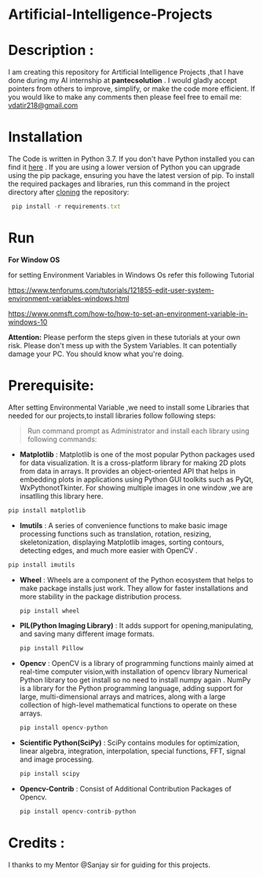 # Artificial-Intelligence-Projects
# Description :
I am creating this repository for Artificial Intelligence Projects ,that I have done during my AI internship at  **pantecsolution** . I would gladly accept pointers from others to improve, simplify, or make the code more efficient. If you would like to make any comments then please feel free to email me: vdatir218@gmail.com 

# Installation
The Code is written in Python 3.7. If you don't have Python installed you can find it [here](https://www.python.org/downloads/) . If you are using a lower version of Python you can upgrade using the pip package, ensuring you have the latest version of pip. To install the required packages and libraries, run this command in the project directory after [cloning](https://www.howtogeek.com/451360/how-to-clone-a-github-repository/) the repository:
   
```javascript
 pip install -r requirements.txt
```
# Run


**For Window OS**


for setting Environment Variables in Windows Os refer this following Tutorial

https://www.tenforums.com/tutorials/121855-edit-user-system-environment-variables-windows.html


https://www.onmsft.com/how-to/how-to-set-an-environment-variable-in-windows-10

**Attention:** Please perform the steps given in these tutorials at your own risk. Please don't mess up with the System Variables. It can potentially damage your PC. You should know what you're doing.

# Prerequisite:
 After setting Environmental Variable ,we need to install some Libraries that needed for our projects,to install libraries follow following steps:
 > Run command prompt as Administrator and install each library using following commands:
 * **Matplotlib** : Matplotlib is one of the most popular Python packages used for data visualization. It is a cross-platform library for making 2D plots from data in arrays. It        provides an object-oriented API that helps in embedding plots in applications using Python GUI toolkits such as PyQt, WxPythonotTkinter. For showing multiple images in one      window ,we are insatlling this library here.


  ```javascript
  pip install matplotlib
  ```
 
 * **Imutils** : A series of convenience functions to make basic image processing functions such as translation, rotation, resizing, skeletonization, displaying Matplotlib images,      sorting contours, detecting edges, and much more easier with OpenCV  .


  ```javascript
  pip install imutils
  ```

* **Wheel** : Wheels are a component of the Python ecosystem that helps to make package installs just work. They allow for faster installations and more stability in the package       distribution process.

 
   ```javascript
   pip install wheel
   ```

* **PIL(Python Imaging Library)** : It adds support for opening,manipulating, and saving many different image formats.
   ```javascript
   pip install Pillow
   ```

* **Opencv** : OpenCV is a library of programming functions mainly aimed at real-time computer vision,with installation of opencv library Numerical Python library too get install so   no need to install numpy again . NumPy is a library for the Python programming language, adding support for large, multi-dimensional arrays and matrices, along with a large     collection of high-level mathematical functions to operate on these arrays.
   ```javascript
   pip install opencv-python
   ```

* **Scientific Python(SciPy)** : SciPy contains modules for optimization, linear algebra, integration, interpolation, special functions, FFT, signal and image processing.
   ```javascript
   pip install scipy
   ```
* **Opencv-Contrib** : Consist of Additional  Contribution Packages of Opencv.
   ```javascript
   pip install opencv-contrib-python
   ```







# Credits :


I thanks to my Mentor @Sanjay sir for guiding for this projects.











